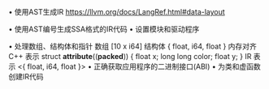  • 使用AST生成IR
    https://llvm.org/docs/LangRef.html#data-layout

 • 使用AST编号生成SSA格式的IR代码
 • 设置模块和驱动程序

  • 处理数组、结构体和指针
   数组 [10 x i64]
   结构体 { float, i64, float }
      内存对齐
       C++ 表示 struct __attribute__((__packed__)) { float x; long long color; float y; } 
       IR 表示 <{ float, i64, float }>
  • 正确获取应用程序的二进制接口(ABI)
  • 为类和虚函数创建IR代码
